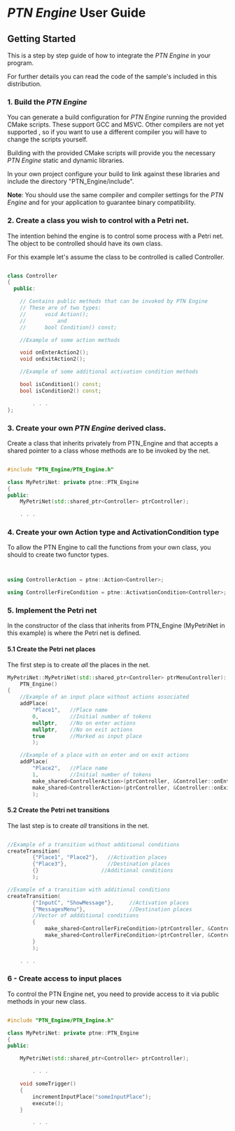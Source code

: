 # ***PTN Engine* User Guide**

## Getting Started

This is a step by step guide of how to integrate the *PTN Engine* in your program.

For further details you can read the code of the sample's included in this
distribution.

### 1. Build the *PTN Engine*

You can generate a build configuration for *PTN Engine* running the provided
CMake scripts. These support GCC and MSVC. Other compilers are not yet supported
, so if you want to use a different compiler you will have to change the scripts
yourself.

Building with the provided CMake scripts will provide you the necessary
*PTN Engine* static and dynamic libraries.

In your own project configure your build to link against these libraries and
include the directory "PTN_Engine/include".

**Note**: You should use the same compiler and compiler settings for the
*PTN Engine* and for your application to guarantee binary compatibility.

### 2. Create a class you wish to control with a Petri net.

The intention behind the engine is to control some process with a Petri net.
The object to be controlled should have its own class.

For this example let's assume the class to be controlled is called Controller.

```c++

class Controller
{
  public:

    // Contains public methods that can be invoked by PTN Engine
    // These are of two types:
    //      void Action();
    //          and
    //      bool Condition() const;

    //Example of some action methods

    void onEnterAction2();
    void onExitAction2();

    //Example of some additional activation condition methods

    bool isCondition1() const;
    bool isCondition2() const;

        . . .
};

```

### 3. Create your own *PTN Engine* derived class.

Create a class that inherits privately from PTN_Engine and that accepts a shared
pointer to a class whose methods are to be invoked by the net.

```c++

#include "PTN_Engine/PTN_Engine.h"

class MyPetriNet: private ptne::PTN_Engine
{
public:
    MyPetriNet(std::shared_ptr<Controller> ptrController);

    . . .

```

### 4. Create your own Action type and ActivationCondition type

To allow the PTN Engine to call the functions from your own class, you should
to create two functor types.

```c++


using ControllerAction = ptne::Action<Controller>;

using ControllerFireCondition = ptne::ActivationCondition<Controller>;

```

### 5. Implement the Petri net

In the constructor of the class that inherits from PTN_Engine (MyPetriNet in
this example) is where the Petri net is defined.

#### 5.1 Create the Petri net places

The first step is to create *all* the places in the net.

```c++
MyPetriNet::MyPetriNet(std::shared_ptr<Controller> ptrMenuController):
    PTN_Engine()
{
	//Example of an input place without actions associated
	addPlace(
	    "Place1",   //Place name
	    0,          //Initial number of tokens
	    nullptr,    //No on enter actions
	    nullptr,    //No on exit actions
	    true        //Marked as input place
	    );

	//Example of a place with on enter and on exit actions
	addPlace(
	    "Place2",   //Place name
	    1,          //Initial number of tokens
	    make_shared<ControllerAction>(ptrController, &Controller::onEnterAction2), //on enter action
	    make_shared<ControllerAction>(ptrController, &Controller::onExitAction2),  //on exit action
	    );


```

#### 5.2 Create the Petri net transitions

The last step is to create *all* transitions in the net.

```c++

//Example of a transition without additional conditions
createTransition(
        {"Place1", "Place2"},   //Activation places
        {"Place3"},             //Destination places
        {}                    //Additional conditions
        );

//Example of a transition with additional conditions
createTransition(
        {"InputC", "ShowMessage"},     //Activation places          
        {"MessagesMenu"},              //Destination places   
        //Vector of addditional conditions      
        {
            make_shared<ControllerFireCondition>(ptrController, &Controller::isCondition1),
            make_shared<ControllerFireCondition>(ptrController, &Controller::isCondition2),           
        }
        );                                 

	. . .

```

### 6 - Create access to input places

To control the PTN Engine net, you need to provide access to it via public methods
in your new class.


```c++

#include "PTN_Engine/PTN_Engine.h"

class MyPetriNet: private ptne::PTN_Engine
{
public:

	MyPetriNet(std::shared_ptr<Controller> ptrController);

		. . .

	void someTrigger()
	{
		incrementInputPlace("someInputPlace");
		execute();
	}

		. . .

```
